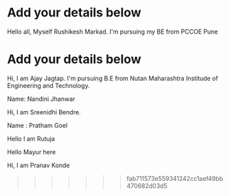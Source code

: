 
# Add your details below
Hello all, Myself Rushikesh Markad. I'm pursuing my BE from PCCOE Pune


# Add your details below
Hi, I am Ajay Jagtap. I'm pursuing B.E from Nutan Maharashtra Institude of Engineering and Technology.

Name: Nandini Jhanwar


Hi, I am Sreenidhi Bendre.

Name : Pratham Goel



Hello I am Rutuja


Hello Mayur here


Hi, I am Pranav Konde





>>>>>>> fab711573e559341242cc1aef49bb470682d03d5
